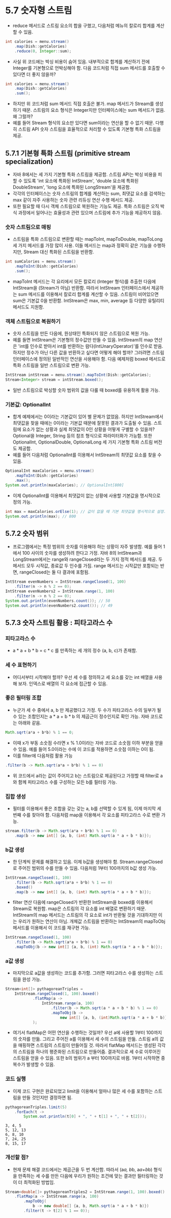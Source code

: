 # 5.7 숫자형 스트림
- reduce 메서드로 스트림 요소의 합을 구했고, 다음처럼 메뉴의 칼로리 합계를 계산할 수 있음.
```java
int calories = menu.stream()
    .map(Dish::getCalories)
    .reduce(0, Integer::sum);
```
- 사실 위 코드에는 박싱 비용이 숨어 있음. 내부적으로 합계를 계산하기 전에 Integer를 기본형으로 언박싱해야 함. 다음 코드처럼 직접 sum 메서드를 호출할 수 있다면 더 좋지 않을까?
```java
int calories = menu.stream()
    .map(Dish::getCalories)
    .sum();
```
- 하지만 위 코드처럼 sum 메서드 직접 호출은 불가. map 메서드가 Stream<T>를 생성하기 때문. 스트림의 요소 형식은 Integer지만 인터페이스에는 sum 메서드가 없음. 왜 그럴까?
- 예를 들어 Stream<Dish> 형식의 요소만 있다면 sum이라는 연산을 할 수 없기 때문. 다행히 스트림 API 숫자 스트림을 효율적으로 처리할 수 있도록 기본형 특화 스트림을 제공.

## 5.7.1 기본형 특화 스트림 (primitive stream specialization)
- 자바 8에서는 세 가지 기본형 특화 스트림을 제공함. 스트림 API는 박싱 비용을 피할 수 있도록 'int 요소에 특화된 IntStream', 'double 요소에 특화된 DoubleStream', 'long 요소에 특화된 LongStream'을 제공함.
- 각각의 인터페이스는 숫자 스트림의 합계를 계산하는 sum, 최댓값 요소를 검색하는 max 같이 자주 사용하는 숫자 관련 리듀싱 연산 수행 메서드 제공.
- 또한 필요할 때 다시 객체 스트림으로 복원하는 기능도 제공. 특화 스트림은 오직 박식 과정에서 일어나는 효율성과 관련 있으며 스트림에 추가 기능을 제공하지 않음.

### 숫자 스트림으로 매핑
- 스트림을 특화 스트림으로 변환할 때는 mapToInt, mapToDouble, mapToLong 세 가지 메서드를 가장 많이 사용. 이들 메서드는 map과 정확히 같은 기능을 수행하지만, Stream<T> 대신 특화된 스트림을 반환함.
```java
int sumCalories = menu.stream()
    .mapToInt(Dish::getCalories)
    .sum();
```
- mapToInt 메서드는 각 요리에서 모든 칼로리 (Integer 형식)를 추출한 다음에 IntStream을 (Stream<Integer>가 아님) 반환함. 따라서 IntStream 인터페이스에서 제공하는 sum 메서드를 이용해서 칼로리 합계를 계산할
수 있음. 스트림이 비어있으면 sum은 기본값 0을 반환함. IntStream은 max, min, average 등 다양한 유틸리티 메서드도 지원함.

### 객체 스트림으로 복원하기
- 숫자 스트림을 만든 다음에, 원상태인 특화되지 않은 스트림으로 복원 가능.
- 예를 들면 IntStream은 기본형의 정수값만 만들 수 있음. IntStream의 map 연산은 'int를 인수로 받아서 int를 반환하는 람다(IntUnaryOperator)'를 인수로 받음. 하지만 정수가 아닌 다른 값을 반환하고 싶다면 어떻게
해야 할까? 그러려면 스트림 인터페이스에 정의된 일반적인 연산을 사용해야 함. 다음 예제처럼 boxed 메서드로 특화 스트림을 일반 스트림으로 변환 가능.
```java
IntStream intStream = menu.stream().mapToInt(Dish::getCalories);
Stream<Integer> stream = intStream.boxed();
```
- 일반 스트림으로 박싱할 숫자 범위의 값을 다룰 때 boxed를 유용하게 활용 가능.

### 기본값: OptionalInt
- 합계 예제에서는 0이라는 기본값이 있어 별 문제가 없었음. 하지만 IntStream에서 최댓값을 찾을 때에는 0이라는 기본값 때문에 잘못된 결과가 도출될 수 있음. 스트림에 요소가 없는 상황과 실제 최댓값이 0인 상황을 어떻게 구별할
수 있을까? Optional을 Integer, String 등의 참조 형식으로 파라미터화가 가능함. 또한 OptionalInt, OptionalDouble, OptionalLong 세 가지 기본형 특화 스트림 버전도 제공함.
- 예를 들어 다음처럼 OptionalInt를 이용해서 IntStream의 최댓값 요소를 찾을 수 있음.
```java
OptionalInt maxCalories = menu.stream()
	.mapToInt(Dish::getCalories)
	.max();
System.out.println(maxCalories); // OptionalInt[800]
```
- 이제 OptionalInt를 이용해서 최댓값이 없는 상황에 사용할 기본값을 명시적으로 정의 가능.
```java
int max = maxCalories.orElse(1); // 값이 없을 때 기본 최댓값을 명시적으로 설정.
System.out.println(max); // 800
```

## 5.7.2 숫자 범위
- 프로그램에서는 특정 범위의 숫자를 이용해야 하는 상황이 자주 발생함. 예를 들어 1에서 100 사이의 숫자를 생성하려 한다고 가정. 자바 8의 IntStream과 LongStream에서는 range와 rangeClosed라는 두 가지 정적 메서드를
제공. 두 메서드 모두 시작값, 종료값 두 인수를 가짐. range 메서드는 시작값만 포함되는 반면, rangeClosed는 둘 다 결과에 포함됨.
```java
IntStream evenNumbers = IntStream.rangeClosed(1, 100)
    .filter(n -> n % 2 == 0);
IntStream evenNumbers2 = IntStream.range(1, 100)
    .filter(n -> n % 2 == 0);
System.out.println(evenNumbers.count()); // 50
System.out.println(evenNumbers2.count()); // 49
```

## 5.7.3 숫자 스트림 활용 : 피타고라스 수
### 피타고라스 수
- a * a + b * b = c * c 를 만족하는 세 개의 정수 (a, b, c)가 존재함.

### 세 수 표현하기
- 어디서부터 시작해야 할까? 우선 세 수를 정의하고 세 요소를 갖는 int 배열을 사용해 보자. 인덱스로 배열의 각 요소에 접근할 수 있음.

### 좋은 필터링 조합
- 누군가 세 수 중에서 a, b 만 제공했다고 가정. 두 수가 피타고라스 수의 일부가 될 수 있는 조합인지는 a * a + b * b 의 제곱근이 정수인지로 확인 가능. 자바 코드로는 아래와 같음.
```java
Math.sqrt(a*a + b*b) % 1 == 0;
```
- 이때 x가 부동 소숫점 수라면 x % 1.0이라는 자바 코드로 소숫점 이하 부분을 얻을 수 있음. 예를 들어 5.0이라는 수에 이 코드를 적용하면 소숫점 이하는 0이 됨.
- 이를 filter에 다음처럼 활용 가능
```java
.filter(b -> Math.sqrt(a*a + b*b) % 1 == 0)
```
- 위 코드에서 a라는 값이 주어지고 b는 스트림으로 제공된다고 가정할 때 filter로 a와 함께 피타고라스 수를 구성하는 모든 b를 필터링 가능.

### 집합 생성
- 필터를 이용해서 좋은 조합을 갖는 갖는 a, b를 선택할 수 있게 됨, 이제 마지막 세 번째 수를 찾아야 함. 다음처럼 map을 이용해서 각 요소를 피타고라스 수로 변환 가능.
```java
stream.filter(b -> Math.sqrt(a*a + b*b) % 1 == 0)
    .map(b -> new int[] {a, b, (int) Math.sqrt(a * a + b * b)});
```

### b값 생성
- 한 단계씩 문제를 해결하고 있음. 이제 b값을 생성해야 함. Stream.rangeClosed로 주어진 범위의 수를 만들 수 있음. 다음처럼 1부터 100까지의 b값 생성 가능.
```java
IntStream.rangeClosed(1, 100)
    .filter(b -> Math.sqrt(a*a + b*b) % 1 == 0)
    .boxed()
    .map(b -> new int[] {a, b, (int) Math.sqrt(a * a + b * b)});
```
- filter 연산 다음에 rangeClosed가 반환한 IntStream을 boxed를 이용해서 Stream<Integer>로 복원함. map은 스트림의 각 요소를 int 배열로 변환하기 때문. IntStream의 map 메서드는 스트림의 각 요소로 int가
반환될 것을 기대하지만 이는 우리가 원하는 연산이 아님. 개체값 스트림을 반환하는 IntStream의 mapToObj 메서드를 이용해서 이 코드를 재구현 가능.
```java
IntStream.rangeClosed(1, 100)
    .filter(b -> Math.sqrt(a*a + b*b) % 1 == 0)
    .mapToObj(b -> new int[] {a, b, (int) Math.sqrt(a * a + b * b)});
```

### a값 생성
- 마지막으로 a값을 생성하는 코드를 추가함. 그러면 피타고라스 수를 생성하는 스트림을 완성 가능.
```java
Stream<int[]> pythagoreanTriples =
    IntStream.rangeClosed(1, 100).boxed()
			.flatMap(a ->
				IntStream.range(a, 100)
					.filter(b -> Math.sqrt(a * a + b * b) % 1 == 0)
					.mapToObj(b ->
						new int[] {a, b, (int)Math.sqrt(a * a + b * b)})
			);
```
- 여기서 flatMap은 어떤 연산을 수행하는 것일까? 우선 a에 사용할 1부터 100까지의 숫자를 만듦. 그리고 주어진 a를 이용해서 세 수의 스트림을 만듦. 스트림 a의 값을 매핑하면 스트림의 스트림이 만들어질 것. 따라서 flatMap
메서드는 생성된 각각의 스트림을 하나의 평준화된 스트림으로 만들어줌. 결과적으로 세 수로 이루어진 스트림을 얻을 수 있음. 또한 b의 범위가 a 부터 100까지로 바뀜. 1부터 시작하면 중복수가 발생할 수 있음.

### 코드 실행
- 이제 코드 구현은 완료되었고 limit을 이용해서 얼마나 많은 세 수를 포함하는 스트림을 만들 것인지만 결정하면 됨.
```java
pythagoreanTriples.limit(5)
    .forEach(t ->
        System.out.println(t[0] + ", " + t[1] + ", " + t[2]));
```
```text
3, 4, 5
5, 12, 13
6, 8, 10
7, 24, 25
8, 15, 17
```

### 개선할 점?
- 현재 문제 해결 코드에서는 제곱근을 두 번 계산함. 따라서 (a*a, b*b, a*a+b*b) 형식을 만족하는 세 수를 만든 다음에 우리가 원하는 조건에 맞는 결과만 필터링하는 것이 더 최적화된 방법임.
```java
Stream<double[]> pythagoreanTriples2 = IntStream.range(1, 100).boxed()
    .flatMap(a -> IntStream.range(a, 100)
        .mapToObj(
            b -> new double[] {a, b, Math.sqrt(a * a + b * b)})
        .filter(t -> t[2] % 1 == 0));
```
